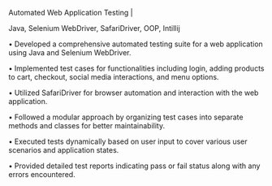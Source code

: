 Automated Web Application Testing |  

Java, Selenium WebDriver, SafariDriver, OOP, Intillij

• Developed a comprehensive automated testing suite for a web application using Java and Selenium WebDriver. 

• Implemented test cases for functionalities including login, adding products to cart, checkout, social media interactions, and menu options. 

• Utilized SafariDriver for browser automation and interaction with the web application. 

• Followed a modular approach by organizing test cases into separate methods and classes for better maintainability. 

• Executed tests dynamically based on user input to cover various user scenarios and application states. 

• Provided detailed test reports indicating pass or fail status along with any errors encountered. 


